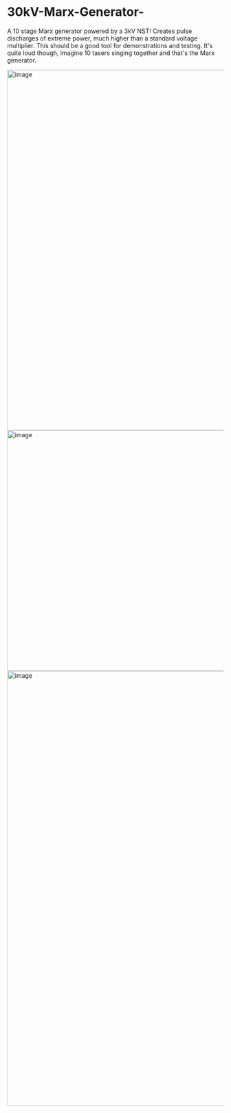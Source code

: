 # 30kV-Marx-Generator-
A 10 stage Marx generator powered by a 3kV NST! Creates pulse discharges of extreme power, much higher than a standard voltage multiplier. 
This should be a good tool for demonstrations and testing. It's quite loud though, imagine 10 tasers singing together and that's the Marx generator.

<img width="629" height="839" alt="image" src="https://github.com/user-attachments/assets/419f4457-372a-46f1-85d0-8cdbc2bb96c5" />

<img width="1121" height="560" alt="image" src="https://github.com/user-attachments/assets/f5319eab-d228-4899-9eeb-afc1eef4f97a" />

<img width="755" height="1012" alt="image" src="https://github.com/user-attachments/assets/abd7caac-f824-457c-ab8c-c444272b5217" />
